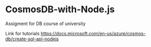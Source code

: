 # CosmosDB-with-Node.js
Assigment for DB course of university 

Link for tutorials 
https://docs.microsoft.com/en-us/azure/cosmos-db/create-sql-api-nodejs
